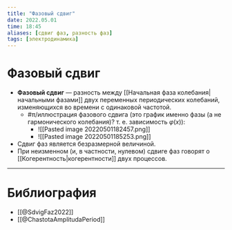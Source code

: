 ```yaml
---
title: "Фазовый сдвиг"
date: 2022.05.01
time: 18:45
aliases: [сдвиг фаз, разность фаз]
tags: [электродинамика]
---
```


# Фазовый сдвиг

- **Фазовый сдвиг** — разность между [[Начальная фаза колебания|начальными фазами]] двух переменных периодических колебаний, изменяющихся во времени с одинаковой частотой.
	- #π/иллюстрация фазового сдвига (это график именно фазы (а не гармонического колебания)? т. е. зависимость $\varphi(x)$):
		- ![[Pasted image 20220501182457.png]]
		- ![[Pasted image 20220501185253.png]]
- Сдвиг фаз является безразмерной величиной.
- При неизменном (и, в частности, нулевом) сдвиге фаз говорят о [[Когерентность|когерентности]] двух процессов.

---

# Библиография

- [[@SdvigFaz2022]]
- [[@ChastotaAmplitudaPeriod]]